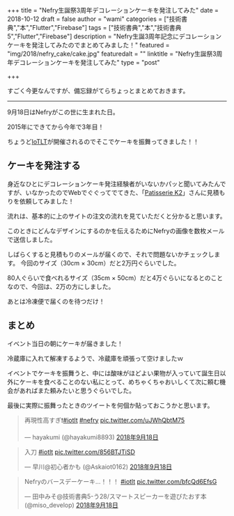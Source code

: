 +++
title = "Nefry生誕祭3周年デコレーションケーキを発注してみた"
date = 2018-10-12
draft = false
author = "wami"
categories = ["技術書典","本","Flutter","Firebase"]
tags = ["技術書典","本","技術書典5","Flutter","Firebase"]
description = "Nefry生誕3周年記念にデコレーションケーキを発注してみたのでまとめてみました！"
featured = "img/2018/nefry_cake/cake.jpg"
featuredalt = ""
linktitle = "Nefry生誕祭3周年デコレーションケーキを発注してみた"
type = "post"

+++

すごく今更なんですが、備忘録がてらちょっとまとめておきます。

-------------

9月18日はNefryがこの世に生まれた日。

2015年にできてから今年で3年目！

ちょうど[IoTLT](https://iotlt.connpass.com/event/98870/)が開催されるのでそこでケーキを振舞ってきました！！

## ケーキを発注する


身近なひとにデコレーションケーキ発注経験者がいないかパッと聞いてみたんですが、いなかったのでWebでぐぐってでてきた、「[Patisserie K2](http://www.patisseriek2.jp/)」さんに見積もりを依頼してみました！

流れは、基本的に上のサイトの注文の流れを見ていただくと分かると思います。

このときにどんなデザインにするのかを伝えるためにNefryの画像を数枚メールで送信しました。

しばらくすると見積もりのメールが届くので、それで問題ないかチェックします。
今回のサイズ（30cm × 30cm）だと2万円ぐらいでした。

80人ぐらいで食べれるサイズ（35cm × 50cm）だと4万ぐらいになるとのことなので、今回は、2万の方にしました。

あとは冷凍便で届くのを待つだけ！

## まとめ

イベント当日の朝にケーキが届きました！

冷蔵庫に入れて解凍するようで、冷蔵庫を頑張って空けましたｗ

イベントでケーキを振舞うと、中には酸味がほどよい果物が入っていて誕生日以外にケーキを食べることのない私にとって、めちゃくちゃおいしくて次に頼む機会があればまた頼みたいと思うぐらいでした。

最後に実際に振舞ったときのツイートを何個か貼っておこうかと思います。

<blockquote class="twitter-tweet" data-lang="ja"><p lang="ja" dir="ltr">再現性高すぎ❗️<a href="https://twitter.com/hashtag/iotlt?src=hash&amp;ref_src=twsrc%5Etfw">#iotlt</a> <a href="https://twitter.com/hashtag/nefry?src=hash&amp;ref_src=twsrc%5Etfw">#nefry</a> <a href="https://t.co/uJWhQbtM75">pic.twitter.com/uJWhQbtM75</a></p>&mdash; hayakumi (@hayakumi8893) <a href="https://twitter.com/hayakumi8893/status/1042027235723497472?ref_src=twsrc%5Etfw">2018年9月18日</a></blockquote>
<script async src="https://platform.twitter.com/widgets.js" charset="utf-8"></script>

<blockquote class="twitter-tweet" data-lang="ja"><p lang="ja" dir="ltr">入刀 <a href="https://twitter.com/hashtag/iotlt?src=hash&amp;ref_src=twsrc%5Etfw">#iotlt</a> <a href="https://t.co/856BTJTiSD">pic.twitter.com/856BTJTiSD</a></p>&mdash; 早川@初心者かも (@Askaiot0162) <a href="https://twitter.com/Askaiot0162/status/1042029359857455104?ref_src=twsrc%5Etfw">2018年9月18日</a></blockquote>
<script async src="https://platform.twitter.com/widgets.js" charset="utf-8"></script>

<blockquote class="twitter-tweet" data-lang="ja"><p lang="ja" dir="ltr">Nefryのバースデーケーキ…！！！ <a href="https://twitter.com/hashtag/iotlt?src=hash&amp;ref_src=twsrc%5Etfw">#iotlt</a> <a href="https://t.co/bfcQd6EfsG">pic.twitter.com/bfcQd6EfsG</a></p>&mdash; 田中みそ@技術書典5-う28/スマートスピーカーを遊びたおす本 (@miso_develop) <a href="https://twitter.com/miso_develop/status/1042026755836403712?ref_src=twsrc%5Etfw">2018年9月18日</a></blockquote>
<script async src="https://platform.twitter.com/widgets.js" charset="utf-8"></script>
